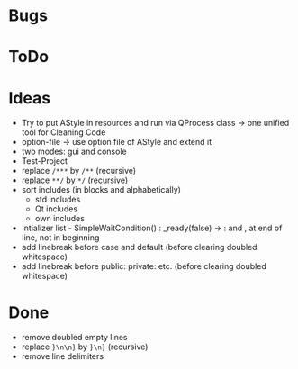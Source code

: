 ﻿# Bugs

# ToDo

# Ideas
* Try to put AStyle in resources and run via QProcess class -> one unified tool for Cleaning Code
* option-file -> use option file of AStyle and extend it
* two modes: gui and console
* Test-Project
* replace `/***` by `/**` (recursive)
* replace `**/` by `*/` (recursive)
* sort includes (in blocks and alphabetically)
  * std includes
  * Qt includes
  * own includes
* Intializer list - SimpleWaitCondition() : _ready(false) -> : and , at end of line, not in beginning
* add linebreak before case and default (before clearing doubled whitespace)
* add linebreak before public: private: etc. (before clearing doubled whitespace)

# Done
* remove doubled empty lines
* replace `}\n\n}` by `}\n}` (recursive)
* remove line delimiters
